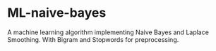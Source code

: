 # ML-naive-bayes
A machine learning algorithm implementing Naive Bayes and Laplace Smoothing. With Bigram and Stopwords for preprocessing.
